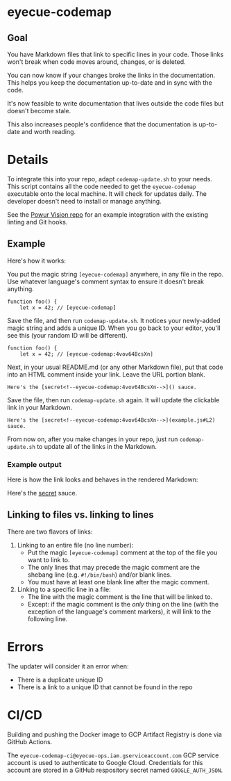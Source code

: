 # eyecue-codemap

## Goal

You have Markdown files that link to specific lines in your code. Those links won't break when code moves around, changes, or is
deleted.

You can now know if your changes broke the links in the documentation. This helps you keep the documentation up-to-date
and in sync with the code.

It's now feasible to write documentation that lives outside the code files but doesn't become stale.

This also increases people's confidence that the documentation is up-to-date and worth reading.

# Details

To integrate this into your repo, adapt `codemap-update.sh` to your needs. This script contains all the code needed
to get the `eyecue-codemap` executable onto the local machine. It will check for updates daily. The developer doesn't need
to install or manage anything.

See the [Powur Vision repo](https://github.com/eyecuelab/powur-vision) for an example integration with
the existing linting and Git hooks.

## Example

Here's how it works:

You put the magic string `[eyecue-codemap]` anywhere, in any file in the repo. Use whatever language's comment syntax to ensure
it doesn't break anything.

```
function foo() {
    let x = 42; // [eyecue-codemap]
```

Save the file, and then run `codemap-update.sh`. It notices your newly-added magic string and adds a unique ID. When you go back
to your editor, you'll see this (your random ID will be different).

```
function foo() {
    let x = 42; // [eyecue-codemap:4vov64BcsXn]
```

Next, in your usual README.md (or any other Markdown file), put that code into an HTML comment inside your link. Leave the URL
portion blank.

```
Here's the [secret<!--eyecue-codemap:4vov64BcsXn-->]() sauce.
```

Save the file, then run `codemap-update.sh` again. It will update the clickable link in your Markdown.

```
Here's the [secret<!--eyecue-codemap:4vov64BcsXn-->](example.js#L2) sauce.
```

From now on, after you make changes in your repo, just run `codemap-update.sh` to update all of the links in the Markdown.

### Example output

Here is how the link looks and behaves in the rendered Markdown:

Here's the [secret<!--eyecue-codemap:4vov64BcsXn-->](example.js#L2) sauce.

## Linking to files vs. linking to lines

There are two flavors of links:

1. Linking to an entire file (no line number):
    * Put the magic `[eyecue-codemap]` comment at the top of the file you want to link to.
    * The only lines that may precede the magic comment are the shebang line (e.g. `#!/bin/bash`) and/or blank lines.
    * You must have at least one blank line after the magic comment.
2. Linking to a specific line in a file:
    * The line with the magic comment is the line that will be linked to.
    * Except: if the magic comment is the _only_ thing on the line (with the exception of the language's comment markers), it will link to the following line.

# Errors

The updater will consider it an error when:

* There is a duplicate unique ID
* There is a link to a unique ID that cannot be found in the repo

# CI/CD

Building and pushing the Docker image to GCP Artifact Registry is done via GitHub Actions.

The `eyecue-codemap-ci@eyecue-ops.iam.gserviceaccount.com` GCP service account is used to authenticate to Google Cloud. Credentials for this account are stored in a GitHub respository secret named `GOOGLE_AUTH_JSON`.

